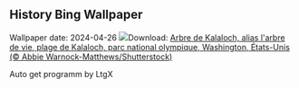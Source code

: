 ## History Bing Wallpaper
Wallpaper date: 2024-04-26
![](https://www.bing.com/th?id=OHR.KalalochTree_FR-FR8329014212_UHD.jpg&w=1000)Download: [Arbre de Kalaloch, alias l'arbre de vie, plage de Kalaloch, parc national olympique, Washington, États-Unis (© Abbie Warnock-Matthews/Shutterstock)](https://www.bing.com/th?id=OHR.KalalochTree_FR-FR8329014212_UHD.jpg)

Auto get programm by LtgX
